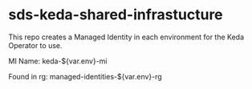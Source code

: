 # sds-keda-shared-infrastucture

This repo creates a Managed Identity in each environment for the Keda Operator to use.

MI Name: keda-${var.env}-mi

Found in rg: managed-identities-${var.env}-rg
